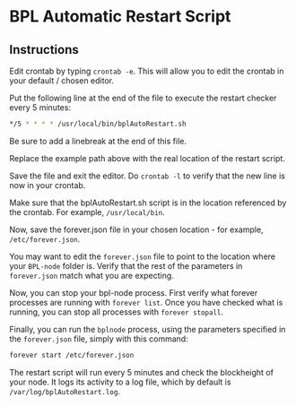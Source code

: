 # BPL Automatic Restart Script

## Instructions

Edit crontab by typing `crontab -e`. This will allow you to edit the crontab in your default / chosen editor.

Put the following line at the end of the file to execute the restart checker every 5 minutes: 

```bash
*/5 * * * * /usr/local/bin/bplAutoRestart.sh
```

Be sure to add a linebreak at the end of this file.

Replace the example path above with the real location of the restart script.

Save the file and exit the editor. Do `crontab -l` to verify that the new line is now in your crontab.

Make sure that the bplAutoRestart.sh script is in the location referenced by the crontab. For example, `/usr/local/bin`.

Now, save the forever.json file in your chosen location - for example, `/etc/forever.json`.

You may want to edit the `forever.json` file to point to the location where your `BPL-node` folder is. Verify that the rest of the parameters in `forever.json` match what you are expecting.

Now, you can stop your bpl-node process. First verify what forever processes are running with `forever list`. Once you have checked what is running, you can stop all processes with `forever stopall`.

Finally, you can run the `bplnode` process, using the parameters specified in the `forever.json` file, simply with this command:

```bash
forever start /etc/forever.json
```

The restart script will run every 5 minutes and check the blockheight of your node. It logs its activity to a log file, which by default is `/var/log/bplAutoRestart.log`.
